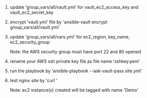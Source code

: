 1. update 'group_vars/all/vault.yml' for vault_ec2_access_key and vault_ec2_secret_key

2. encrypt 'vault.yml' file by 'ansible-vault encrypt group_vars/all/vault.yml'

3. update 'group_vars/all/vars.yml' for ec2_region, key_name, ec2_security_group

   Note:
     the AWS security group must have port 22 and 80 opened

4. rename your AWS ssh private key file as file name 'sshkey.pem'

5. run the playbook by 'ansible-playbook --ask-vault-pass site.yml'

6. test nginx site by 'curl <instance IP address>'

   Note:
     ec2 instance(s) created will be tagged with name 'Demo'
